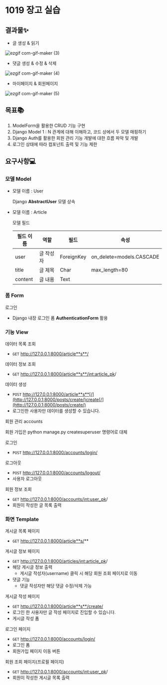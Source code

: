 # 1019 장고 실습
## 결과물✨
- 글 생성 & 읽기

![ezgif com-gif-maker (3)](https://user-images.githubusercontent.com/74820869/196690471-7768b9ad-b3f1-4849-8c1d-d31a83408da0.gif)


- 댓글 생성 & 수정 & 삭제

![ezgif com-gif-maker (4)](https://user-images.githubusercontent.com/74820869/196690901-8d3269f7-dc74-47cd-84f3-74a763f29183.gif)

- 마이페이지 & 회원페이지

![ezgif com-gif-maker (5)](https://user-images.githubusercontent.com/74820869/196691265-af9f8348-9fdd-478b-a3a8-2e2dad0217a9.gif)


## 목표📚

1. ModelForm을 활용한 CRUD 기능 구현
2. Django Model 1 : N 관계에 대해 이해하고, 코드 상에서 두 모델 매핑하기
3. Django Auth를 활용한 회원 관리 기능 개발에 대한 흐름 파악 및 개발
4. 로그인 상태에 따라 컴포넌트 출력 및 기능 제한

## 요구사항💻

### 모델 Model

- 모델 이름 : User
    
    Django **AbstractUser** 모델 상속
    

- 모델 이름 : Article
    
    모델 필드
    
    | 필드 이름 | 역할 | 필드 | 속성 |
    | --- | --- | --- | --- |
    | user | 글 작성자 | ForeignKey | on_delete=models.CASCADE |
    | title | 글 제목 | Char | max_length=80 |
    | content | 글 내용 | Text |  |

### **폼 Form**

로그인

- Django 내장 로그인 폼 **AuthenticationForm** 활용

### 기능 View

데이터 목록 조회

- `GET` http://127.0.0.1:8000/article**s**/

데이터 정보 조회

- `GET` http://127.0.0.1:8000/article**s**/<int:article_pk>/

데이터 생성

- `POST` http://127.0.0.1:8000/article**s**[/](http://127.0.0.1:8000/posts/create/)create[/](http://127.0.0.1:8000/posts/create/)
- 로그인한 사용자만 데이터를 생성할 수 있습니다.

회원 관리 accounts

회원 가입은 python manage.py createsuperuser 명령어로 대체

로그인

- `POST` http://127.0.0.1:8000/accounts/login/

로그아웃

- `POST` http://127.0.0.1:8000/accounts/logout/
- 사용자 로그아웃

회원 정보 조회

- `GET` http://127.0.0.1:8000/accounts/<int:user_pk>/
- 회원이 작성한 글 목록 출력

### 화면 Template

게시글 목록 페이지

- `GET` http://127.0.0.1:8000/article**s/**

게시글 정보 페이지

- `GET` http://127.0.0.1:8000/articles/<int:article_pk>/
- 해당 게시글 정보 출력
    - 게시글 작성자(username) 클릭 시 해당 회원 조회 페이지로 이동
- 댓글 기능
    - 댓글 작성자만 해당 댓글 수정/삭제 가능

게시글 작성 페이지

- `GET` http://127.0.0.1:8000/article**s**/create/
- 로그인 한 사용자만 글 작성 페이지로 진입할 수 있습니다.
- 게시글 작성 폼

로그인 페이지

- `GET` http://127.0.0.1:8000/accounts/login/
- 로그인 폼
- 회원가입 페이지 이동 버튼

회원 조회 페이지(프로필 페이지)

- `GET` http://127.0.0.1:8000/accounts/<int:user_pk>/
- 회원이 작성한 게시글 목록 출력